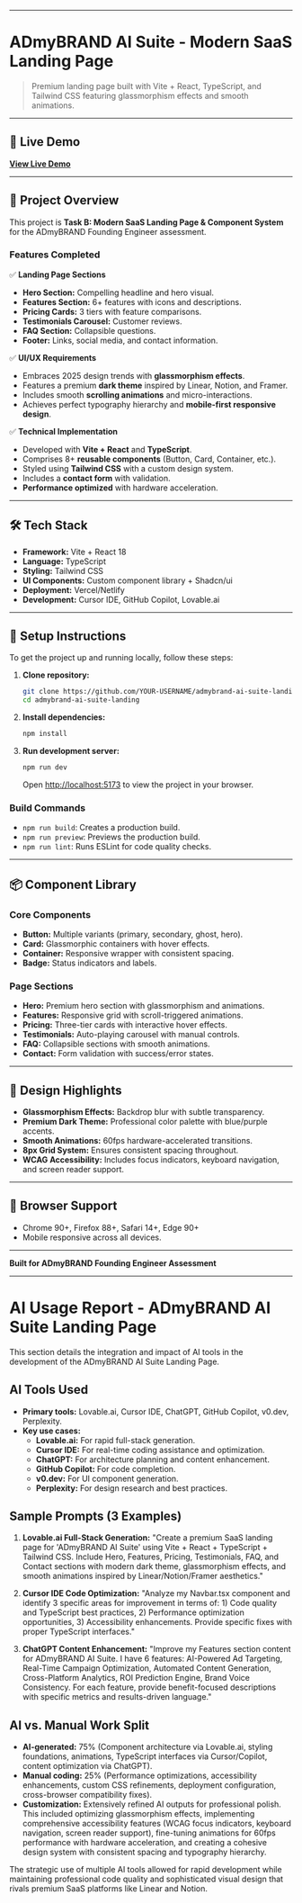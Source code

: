 -----

# ADmyBRAND AI Suite - Modern SaaS Landing Page

> Premium landing page built with Vite + React, TypeScript, and Tailwind CSS featuring glassmorphism effects and smooth animations.

-----

## 🚀 Live Demo

**[View Live Demo](https://admybrand-ai-suite-landing-eight.vercel.app/)**

-----

## 🎯 Project Overview

This project is **Task B: Modern SaaS Landing Page & Component System** for the ADmyBRAND Founding Engineer assessment.

### Features Completed

✅ **Landing Page Sections**

  * **Hero Section:** Compelling headline and hero visual.
  * **Features Section:** 6+ features with icons and descriptions.
  * **Pricing Cards:** 3 tiers with feature comparisons.
  * **Testimonials Carousel:** Customer reviews.
  * **FAQ Section:** Collapsible questions.
  * **Footer:** Links, social media, and contact information.

✅ **UI/UX Requirements**

  * Embraces 2025 design trends with **glassmorphism effects**.
  * Features a premium **dark theme** inspired by Linear, Notion, and Framer.
  * Includes smooth **scrolling animations** and micro-interactions.
  * Achieves perfect typography hierarchy and **mobile-first responsive design**.

✅ **Technical Implementation**

  * Developed with **Vite + React** and **TypeScript**.
  * Comprises 8+ **reusable components** (Button, Card, Container, etc.).
  * Styled using **Tailwind CSS** with a custom design system.
  * Includes a **contact form** with validation.
  * **Performance optimized** with hardware acceleration.

-----

## 🛠️ Tech Stack

  * **Framework:** Vite + React 18
  * **Language:** TypeScript
  * **Styling:** Tailwind CSS
  * **UI Components:** Custom component library + Shadcn/ui
  * **Deployment:** Vercel/Netlify
  * **Development:** Cursor IDE, GitHub Copilot, Lovable.ai

-----

## 🔧 Setup Instructions

To get the project up and running locally, follow these steps:

1.  **Clone repository:**

    ```bash
    git clone https://github.com/YOUR-USERNAME/admybrand-ai-suite-landing.git
    cd admybrand-ai-suite-landing
    ```

2.  **Install dependencies:**

    ```bash
    npm install
    ```

3.  **Run development server:**

    ```bash
    npm run dev
    ```

    Open [http://localhost:5173](https://www.google.com/search?q=http://localhost:5173) to view the project in your browser.

### Build Commands

  * `npm run build`: Creates a production build.
  * `npm run preview`: Previews the production build.
  * `npm run lint`: Runs ESLint for code quality checks.

-----

## 📦 Component Library

### Core Components

  * **Button:** Multiple variants (primary, secondary, ghost, hero).
  * **Card:** Glassmorphic containers with hover effects.
  * **Container:** Responsive wrapper with consistent spacing.
  * **Badge:** Status indicators and labels.

### Page Sections

  * **Hero:** Premium hero section with glassmorphism and animations.
  * **Features:** Responsive grid with scroll-triggered animations.
  * **Pricing:** Three-tier cards with interactive hover effects.
  * **Testimonials:** Auto-playing carousel with manual controls.
  * **FAQ:** Collapsible sections with smooth animations.
  * **Contact:** Form validation with success/error states.

-----

## 🎨 Design Highlights

  * **Glassmorphism Effects:** Backdrop blur with subtle transparency.
  * **Premium Dark Theme:** Professional color palette with blue/purple accents.
  * **Smooth Animations:** 60fps hardware-accelerated transitions.
  * **8px Grid System:** Ensures consistent spacing throughout.
  * **WCAG Accessibility:** Includes focus indicators, keyboard navigation, and screen reader support.

-----

## 📱 Browser Support

  * Chrome 90+, Firefox 88+, Safari 14+, Edge 90+
  * Mobile responsive across all devices.

-----

**Built for ADmyBRAND Founding Engineer Assessment**

-----

# AI Usage Report - ADmyBRAND AI Suite Landing Page

This section details the integration and impact of AI tools in the development of the ADmyBRAND AI Suite Landing Page.

## AI Tools Used

  * **Primary tools:** Lovable.ai, Cursor IDE, ChatGPT, GitHub Copilot, v0.dev, Perplexity.
  * **Key use cases:**
      * **Lovable.ai:** For rapid full-stack generation.
      * **Cursor IDE:** For real-time coding assistance and optimization.
      * **ChatGPT:** For architecture planning and content enhancement.
      * **GitHub Copilot:** For code completion.
      * **v0.dev:** For UI component generation.
      * **Perplexity:** For design research and best practices.

## Sample Prompts (3 Examples)

1.  **Lovable.ai Full-Stack Generation:**
    "Create a premium SaaS landing page for 'ADmyBRAND AI Suite' using Vite + React + TypeScript + Tailwind CSS. Include Hero, Features, Pricing, Testimonials, FAQ, and Contact sections with modern dark theme, glassmorphism effects, and smooth animations inspired by Linear/Notion/Framer aesthetics."

2.  **Cursor IDE Code Optimization:**
    "Analyze my Navbar.tsx component and identify 3 specific areas for improvement in terms of: 1) Code quality and TypeScript best practices, 2) Performance optimization opportunities, 3) Accessibility enhancements. Provide specific fixes with proper TypeScript interfaces."

3.  **ChatGPT Content Enhancement:**
    "Improve my Features section content for ADmyBRAND AI Suite. I have 6 features: AI-Powered Ad Targeting, Real-Time Campaign Optimization, Automated Content Generation, Cross-Platform Analytics, ROI Prediction Engine, Brand Voice Consistency. For each feature, provide benefit-focused descriptions with specific metrics and results-driven language."

## AI vs. Manual Work Split

  * **AI-generated:** 75% (Component architecture via Lovable.ai, styling foundations, animations, TypeScript interfaces via Cursor/Copilot, content optimization via ChatGPT).
  * **Manual coding:** 25% (Performance optimizations, accessibility enhancements, custom CSS refinements, deployment configuration, cross-browser compatibility fixes).
  * **Customization:** Extensively refined AI outputs for professional polish. This included optimizing glassmorphism effects, implementing comprehensive accessibility features (WCAG focus indicators, keyboard navigation, screen reader support), fine-tuning animations for 60fps performance with hardware acceleration, and creating a cohesive design system with consistent spacing and typography hierarchy.

The strategic use of multiple AI tools allowed for rapid development while maintaining professional code quality and sophisticated visual design that rivals premium SaaS platforms like Linear and Notion.
